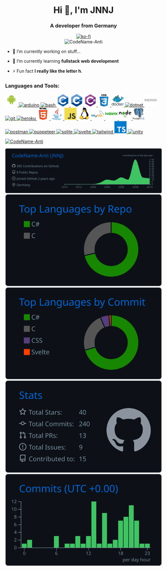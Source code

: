 <h1 align="center">Hi 👋, I'm JNNJ</h1>
<h3 align="center">A developer from Germany</h3>

<p align="center">
    <a href="https://ko-fi.com/O5O178FHD" target="_blank" rel="noreferrer">
        <img src="https://ko-fi.com/img/githubbutton_sm.svg" alt="ko-fi">
    </a>
    <br>
    <img src="https://komarev.com/ghpvc/?username=CodeName-Anti&label=Profile%20views&color=0e75b6&style=onedark" alt="CodeName-Anti" />
</p>

- 🔭 I’m currently working on stuff...

- 🌱 I’m currently learning **fullstack web development**

- ⚡ Fun fact **I really like the letter h**.

<h3 align="left">Languages and Tools:</h3>
<p align="left">
    <a href="https://developer.android.com" target="_blank" rel="noreferrer">
		<img src="https://raw.githubusercontent.com/devicons/devicon/master/icons/android/android-original-wordmark.svg" alt="android" width="40" height="40"/>
	</a> 
    <a href="https://www.arduino.cc/" target="_blank" rel="noreferrer">
        <img src="https://cdn.worldvectorlogo.com/logos/arduino-1.svg" alt="arduino" width="40" height="40"/>
    </a>
    <a href="https://www.gnu.org/software/bash/" target="_blank" rel="noreferrer">
		<img src="https://www.vectorlogo.zone/logos/gnu_bash/gnu_bash-icon.svg" alt="bash" width="40" height="40"/>
	</a>
    <a href="https://www.cprogramming.com/" target="_blank" rel="noreferrer">
		<img src="https://raw.githubusercontent.com/devicons/devicon/master/icons/c/c-original.svg" alt="c" width="40" height="40"/>
	</a> 
    <a href="https://www.w3schools.com/cpp/" target="_blank" rel="noreferrer">
        <img src="https://raw.githubusercontent.com/devicons/devicon/master/icons/cplusplus/cplusplus-original.svg" alt="cplusplus" width="40" height="40"/>
    </a>
    <a href="https://www.w3schools.com/cs/" target="_blank" rel="noreferrer">
        <img src="https://raw.githubusercontent.com/devicons/devicon/master/icons/csharp/csharp-original.svg" alt="csharp" width="40" height="40"/>
    </a>
    <a href="https://www.w3schools.com/css/" target="_blank" rel="noreferrer"> 
		<img src="https://raw.githubusercontent.com/devicons/devicon/master/icons/css3/css3-original-wordmark.svg" alt="css3" width="40" height="40"/> 
	</a>
    <a href="https://www.docker.com/" target="_blank" rel="noreferrer"> 
		<img src="https://raw.githubusercontent.com/devicons/devicon/master/icons/docker/docker-original-wordmark.svg" alt="docker" width="40" height="40"/> 
	</a>
    <a href="https://dotnet.microsoft.com/" target="_blank" rel="noreferrer">
        <img src="https://raw.githubusercontent.com/dotnet/brand/refs/heads/main/logo/dotnet-logo.svg" alt="dotnet" width="40" height="40"/>
    </a>
    <a href="https://expressjs.com" target="_blank" rel="noreferrer"> 
		<img src="https://raw.githubusercontent.com/devicons/devicon/master/icons/express/express-original-wordmark.svg" alt="express" width="40" height="40"/> 
	</a>
    <a href="https://git-scm.com/" target="_blank" rel="noreferrer"> 
		<img src="https://www.vectorlogo.zone/logos/git-scm/git-scm-icon.svg" alt="git" width="40" height="40"/> 
	</a>
    <a href="https://heroku.com" target="_blank" rel="noreferrer">
        <img src="https://www.vectorlogo.zone/logos/heroku/heroku-icon.svg" alt="heroku" width="40" height="40"/>
    </a>
    <a href="https://www.w3.org/html/" target="_blank" rel="noreferrer"> 
		<img src="https://raw.githubusercontent.com/devicons/devicon/master/icons/html5/html5-original-wordmark.svg" alt="html5" width="40" height="40"/> 
	</a>
    <a href="https://www.java.com" target="_blank" rel="noreferrer">
        <img src="https://raw.githubusercontent.com/devicons/devicon/master/icons/java/java-original.svg" alt="java" width="40" height="40"/>
    </a>
    <a href="https://developer.mozilla.org/en-US/docs/Web/JavaScript" target="_blank" rel="noreferrer"> 
		<img src="https://raw.githubusercontent.com/devicons/devicon/master/icons/javascript/javascript-original.svg" alt="javascript" width="40" height="40"/> 
	</a>
    <a href="https://www.linux.org/" target="_blank" rel="noreferrer"> 
		<img src="https://raw.githubusercontent.com/devicons/devicon/master/icons/linux/linux-original.svg" alt="linux" width="40" height="40"/> 
	</a>
	<a href="https://www.mysql.com/" target="_blank" rel="noreferrer"> 
		<img src="https://raw.githubusercontent.com/devicons/devicon/master/icons/mysql/mysql-original-wordmark.svg" alt="mysql" width="40" height="40"/> 
	</a>
	<a href="https://www.nginx.com" target="_blank" rel="noreferrer"> 
		<img src="https://raw.githubusercontent.com/devicons/devicon/master/icons/nginx/nginx-original.svg" alt="nginx" width="40" height="40"/> 
	</a>
	<a href="https://nodejs.org" target="_blank" rel="noreferrer"> 
		<img src="https://raw.githubusercontent.com/devicons/devicon/master/icons/nodejs/nodejs-original-wordmark.svg" alt="nodejs" width="40" height="40"/> 
	</a>
	<a href="https://www.postgresql.org" target="_blank" rel="noreferrer"> 
		<img src="https://raw.githubusercontent.com/devicons/devicon/master/icons/postgresql/postgresql-original-wordmark.svg" alt="postgresql" width="40" height="40"/> 
	</a>
	<a href="https://postman.com" target="_blank" rel="noreferrer"> 
		<img src="https://www.vectorlogo.zone/logos/getpostman/getpostman-icon.svg" alt="postman" width="40" height="40"/> 
	</a>
	<a href="https://github.com/puppeteer/puppeteer" target="_blank" rel="noreferrer"> 
		<img src="https://www.vectorlogo.zone/logos/pptrdev/pptrdev-official.svg" alt="puppeteer" width="40" height="40"/> 
	</a>
	<a href="https://www.sqlite.org/" target="_blank" rel="noreferrer"> 
		<img src="https://www.vectorlogo.zone/logos/sqlite/sqlite-icon.svg" alt="sqlite" width="40" height="40"/> 
	</a>
	<a href="https://svelte.dev" target="_blank" rel="noreferrer"> 
		<img src="https://upload.wikimedia.org/wikipedia/commons/1/1b/Svelte_Logo.svg" alt="svelte" width="40" height="40"/> 
	</a>
	<a href="https://tailwindcss.com/" target="_blank" rel="noreferrer"> 
		<img src="https://www.vectorlogo.zone/logos/tailwindcss/tailwindcss-icon.svg" alt="tailwind" width="40" height="40"/> 
	</a>
	<a href="https://www.typescriptlang.org/" target="_blank" rel="noreferrer"> 
		<img src="https://raw.githubusercontent.com/devicons/devicon/master/icons/typescript/typescript-original.svg" alt="typescript" width="40" height="40"/> 
	</a>
	<a href="https://unity.com/" target="_blank" rel="noreferrer"> 
		<img src="https://www.vectorlogo.zone/logos/unity3d/unity3d-icon.svg" alt="unity" width="40" height="40"/> 
	</a>
</p>

<p align="left">
    <a href="https://github.com/ryo-ma/github-profile-trophy">
        <img src="https://github-profile-trophy.vercel.app/?username=CodeName-Anti&theme=onedark" alt="CodeName-Anti" />
    </a>
</p>

[![](https://raw.githubusercontent.com/CodeName-Anti/CodeName-Anti/master/profile-summary-card-output/github_dark/0-profile-details.svg)](https://github.com/CodeName-Anti/github-profile-summary-cards)
[![](https://raw.githubusercontent.com/CodeName-Anti/CodeName-Anti/master/profile-summary-card-output/github_dark/1-repos-per-language.svg)](https://github.com/CodeName-Anti/github-profile-summary-cards) [![](https://raw.githubusercontent.com/CodeName-Anti/CodeName-Anti/master/profile-summary-card-output/github_dark/2-most-commit-language.svg)](https://github.com/CodeName-Anti/github-profile-summary-cards)
[![](https://raw.githubusercontent.com/CodeName-Anti/CodeName-Anti/master/profile-summary-card-output/github_dark/3-stats.svg)](https://github.com/CodeName-Anti/github-profile-summary-cards) [![](https://raw.githubusercontent.com/CodeName-Anti/CodeName-Anti/master/profile-summary-card-output/github_dark/4-productive-time.svg)](https://github.com/CodeName-Anti/github-profile-summary-cards)
